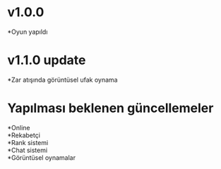 # v1.0.0
*Oyun yapıldı
# v1.1.0 update
*Zar atışında görüntüsel ufak oynama
# Yapılması beklenen güncellemeler
*Online        
*Rekabetçi  
*Rank sistemi    
*Chat sistemi      
*Görüntüsel oynamalar